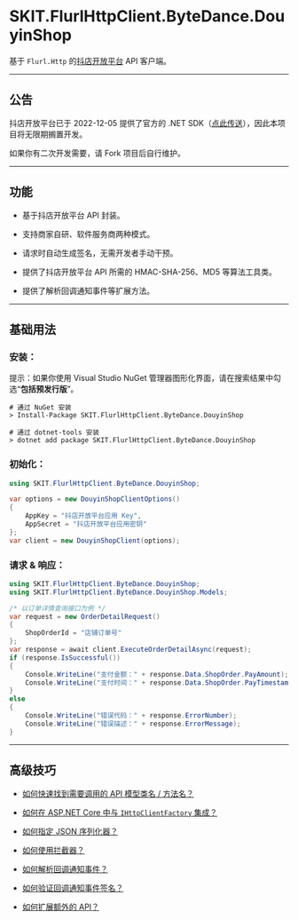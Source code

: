 ﻿# SKIT.FlurlHttpClient.ByteDance.DouyinShop

基于 `Flurl.Http` 的[抖店开放平台](https://op.jinritemai.com/) API 客户端。

---

## 公告

抖店开放平台已于 2022-12-05 提供了官方的 .NET SDK（[点此传送](https://op.jinritemai.com/docs/guide-docs/1041/1072)），因此本项目将无限期搁置开发。

如果你有二次开发需要，请 Fork 项目后自行维护。

---

## 功能

-   基于抖店开放平台 API 封装。

-   支持商家自研、软件服务商两种模式。

-   请求时自动生成签名，无需开发者手动干预。

-   提供了抖店开放平台 API 所需的 HMAC-SHA-256、MD5 等算法工具类。

-   提供了解析回调通知事件等扩展方法。

---

## 基础用法

### 安装：

提示：如果你使用 Visual Studio NuGet 管理器图形化界面，请在搜索结果中勾选“**包括预发行版**”。

```shell
# 通过 NuGet 安装
> Install-Package SKIT.FlurlHttpClient.ByteDance.DouyinShop

# 通过 dotnet-tools 安装
> dotnet add package SKIT.FlurlHttpClient.ByteDance.DouyinShop
```

### 初始化：

```csharp
using SKIT.FlurlHttpClient.ByteDance.DouyinShop;

var options = new DouyinShopClientOptions()
{
    AppKey = "抖店开放平台应用 Key",
    AppSecret = "抖店开放平台应用密钥"
};
var client = new DouyinShopClient(options);
```

### 请求 & 响应：

```csharp
using SKIT.FlurlHttpClient.ByteDance.DouyinShop;
using SKIT.FlurlHttpClient.ByteDance.DouyinShop.Models;

/* 以订单详情查询接口为例 */
var request = new OrderDetailRequest()
{
    ShopOrderId = "店铺订单号"
};
var response = await client.ExecuteOrderDetailAsync(request);
if (response.IsSuccessful())
{
    Console.WriteLine("支付金额：" + response.Data.ShopOrder.PayAmount);
    Console.WriteLine("支付时间：" + response.Data.ShopOrder.PayTimestamp);
}
else
{
    Console.WriteLine("错误代码：" + response.ErrorNumber);
    Console.WriteLine("错误描述：" + response.ErrorMessage);
}
```

---

## 高级技巧

-   [如何快速找到需要调用的 API 模型类名 / 方法名？](./Advanced_ModelDefinition.md)

-   [如何在 ASP.NET Core 中与 `IHttpClientFactory` 集成？](./Advanced_IHttpClientFactory.md)

-   [如何指定 JSON 序列化器？](./Advanced_JsonSerializer.md)

-   [如何使用拦截器？](./Advanced_Interceptor.md)

-   [如何解析回调通知事件？](./Advanced_EventDataDeserialization.md)

-   [如何验证回调通知事件签名？](./Advanced_EventDataSignatureVerification.md)

-   [如何扩展额外的 API？](./Advanced_Extensions.md)
